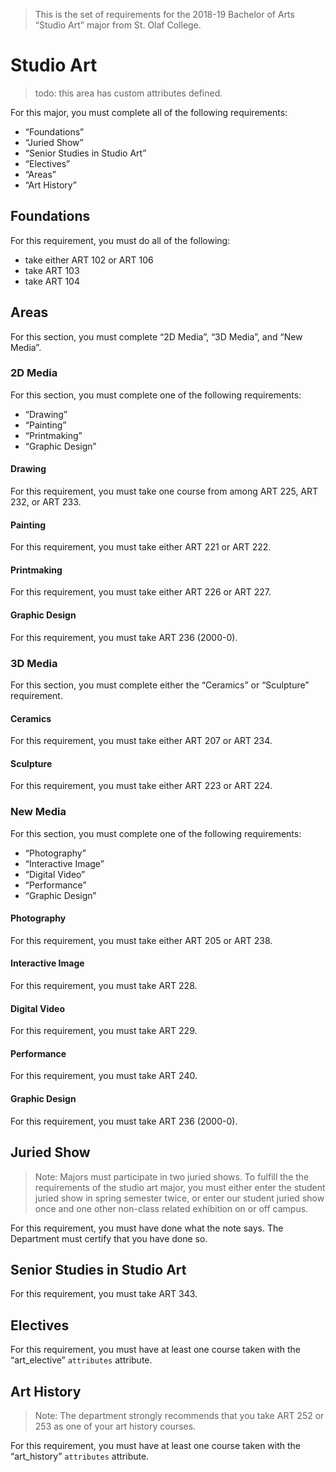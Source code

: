 > This is the set of requirements for the 2018-19 Bachelor of Arts “Studio Art” major from St. Olaf College.

# Studio Art
> todo: this area has custom attributes defined.

For this major, you must complete all of the following requirements:

- “Foundations”
- “Juried Show”
- “Senior Studies in Studio Art”
- “Electives”
- “Areas”
- “Art History”

## Foundations
For this requirement, you must do all of the following:

- take either ART 102 or ART 106
- take ART 103
- take ART 104


## Areas
For this section, you must complete “2D Media”, “3D Media”, and “New Media”.

### 2D Media
For this section, you must complete one of the following requirements:

- “Drawing”
- “Painting”
- “Printmaking”
- “Graphic Design”

#### Drawing
For this requirement, you must take one course from among ART 225, ART 232, or ART 233.

#### Painting
For this requirement, you must take either ART 221 or ART 222.

#### Printmaking
For this requirement, you must take either ART 226 or ART 227.

#### Graphic Design
For this requirement, you must take ART 236 (2000-0).

### 3D Media
For this section, you must complete either the “Ceramics” or “Sculpture” requirement.

#### Ceramics
For this requirement, you must take either ART 207 or ART 234.

#### Sculpture
For this requirement, you must take either ART 223 or ART 224.

### New Media
For this section, you must complete one of the following requirements:

- “Photography”
- “Interactive Image”
- “Digital Video”
- “Performance”
- “Graphic Design”

#### Photography
For this requirement, you must take either ART 205 or ART 238.

#### Interactive Image
For this requirement, you must take ART 228.

#### Digital Video
For this requirement, you must take ART 229.

#### Performance
For this requirement, you must take ART 240.

#### Graphic Design
For this requirement, you must take ART 236 (2000-0).


## Juried Show
> Note: Majors must participate in two juried shows. To fulfill the the requirements of the studio art major, you must either enter the student juried show in spring semester twice, or enter our student juried show once and one other non-class related exhibition on or off campus.

For this requirement, you must have done what the note says. The Department must certify that you have done so.


## Senior Studies in Studio Art
For this requirement, you must take ART 343.


## Electives
For this requirement, you must have at least one course taken with the “art_elective” `attributes` attribute.


## Art History
> Note: The department strongly recommends that you take ART 252 or 253 as one of your art history courses.

For this requirement, you must have at least one course taken with the “art_history” `attributes` attribute.


